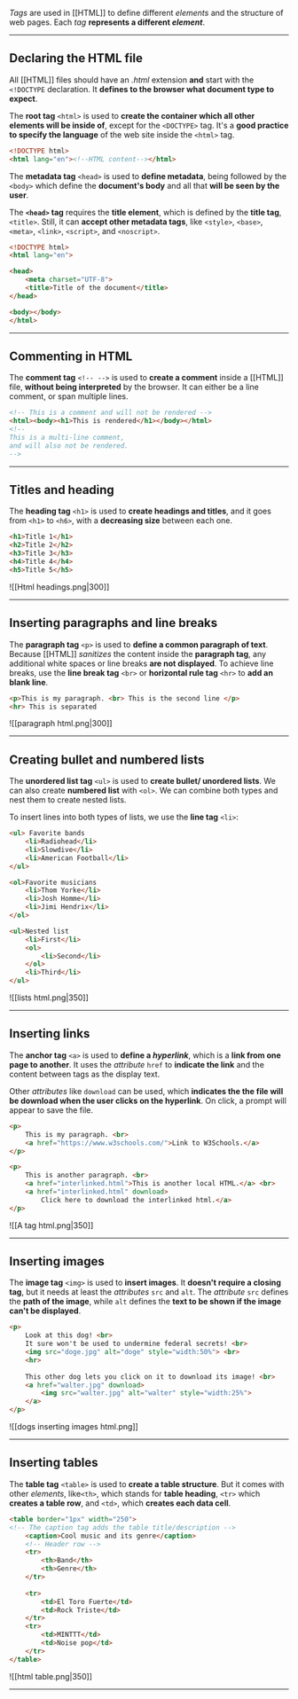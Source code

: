 *Tags* are used in [[HTML]] to define different *elements* and the structure of web pages. Each *tag* **represents a different *element***.
___
## Declaring the HTML file

All [[HTML]] files should have an *.html* extension **and** start with the `<!DOCTYPE` declaration. It **defines to the browser what document type to expect**.

The **root tag** `<html>` is used to **create the container which all other elements will be inside of**, except for the `<DOCTYPE>` tag. It's a **good practice to specify the language** of the web site inside the `<html>` tag.

```html
<!DOCTYPE html>
<html lang="en"><!--HTML content--></html>
```

The **metadata tag** `<head>` is used to **define metadata**, being followed by the `<body>` which define the **document's body** and all that **will be seen by the user**.

The **`<head>`  tag** requires the **title element**, which is defined by the **title tag**, `<title>`. Still, it can **accept other metadata tags**, like `<style>`, `<base>`, `<meta>`, `<link>`, `<script>`, and `<noscript>`.

```html
<!DOCTYPE html>  
<html lang="en">

<head>
	<meta charset="UTF-8">
	<title>Title of the document</title>
</head>

<body></body>
</html>
```

____
## Commenting in HTML

The **comment tag** `<!-- -->` is used to **create a comment** inside a [[HTML]] file, **without being interpreted** by the browser. It can either be a line comment, or span multiple lines.

```html
<!-- This is a comment and will not be rendered -->
<html><body><h1>This is rendered</h1></body></html>
<!--
This is a multi-line comment,
and will also not be rendered.
-->
```
___
## Titles and heading

The **heading tag** `<h1>` is used to **create headings and titles**, and it goes from `<h1>` to `<h6>`, with a **decreasing size** between each one.

```html
<h1>Title 1</h1>
<h2>Title 2</h2>
<h3>Title 3</h3>
<h4>Title 4</h4>
<h5>Title 5</h5>
```

![[Html headings.png|300]]
___
## Inserting paragraphs and line breaks

The **paragraph tag** `<p>` is used to **define a common paragraph of text**. Because [[HTML]] *sanitizes* the content inside the **paragraph tag**, any additional white spaces or line breaks **are not displayed**. 
To achieve line breaks, use the **line break tag** `<br>` or **horizontal rule tag** `<hr>` to **add an blank line**.

```html
<p>This is my paragraph. <br> This is the second line </p>
<hr> This is separated
```

![[paragraph html.png|300]]
___
## Creating bullet and numbered lists

The **unordered list tag** `<ul>` is used to **create bullet/ unordered lists**. We can also create **numbered list** with `<ol>`. We can combine both types and nest them to create nested lists.

To insert lines into both types of lists, we use the **line tag** `<li>`:

```html
<ul> Favorite bands
	<li>Radiohead</li>
	<li>Slowdive</li>
	<li>American Football</li>
</ul>

<ol>Favorite musicians
	<li>Thom Yorke</li>
	<li>Josh Homme</li>
	<li>Jimi Hendrix</li>
</ol>

<ul>Nested list
	<li>First</li>
	<ol>
		<li>Second</li>
	</ol>
	<li>Third</li>
</ul>
```

![[lists html.png|350]]
___
## Inserting links

The **anchor tag** `<a>` is used to **define a *hyperlink***, which is a **link from one page to another**. It uses the *attribute* `href` to **indicate the link** and the content between tags as the display text.

Other *attributes* like `download` can be used, which **indicates the the file will be download when the user clicks on the hyperlink**. On click, a prompt will appear to save the file.

```html
<p>
	This is my paragraph. <br>
	<a href="https://www.w3schools.com/">Link to W3Schools.</a>
</p>

<p>
	This is another paragraph. <br>
	<a href="interlinked.html">This is another local HTML.</a> <br>
	<a href="interlinked.html" download>
		Click here to download the interlinked html.</a>
</p>
```

![[A tag html.png|350]]
___
## Inserting images

The **image tag** `<img>` is used to **insert images**. It **doesn't require a closing tag**, but it needs at least the *attributes* `src` and `alt`.
The *attribute* `src` defines the **path of the image**, while `alt` defines the **text to be shown if the image can't be displayed**.

```html
<p>
	Look at this dog! <br>
	It sure won't be used to undermine federal secrets! <br>
	<img src="doge.jpg" alt="doge" style="width:50%"> <br>
	<hr>
	
	This other dog lets you click on it to download its image! <br>
	<a href="walter.jpg" download>
		<img src="walter.jpg" alt="walter" style="width:25%">
	</a>
</p>
```

![[dogs inserting images html.png]]
___
## Inserting tables

The **table tag** `<table>` is used to **create a table structure**. But it comes with other *elements*, like`<th>`, which stands for **table heading**, `<tr>` which **creates a table row**, and `<td>`, which **creates each data cell**.

```html
<table border="1px" width="250">
<!-- The caption tag adds the table title/description -->
	<caption>Cool music and its genre</caption>
	<!-- Header row -->
	<tr>
		<th>Band</th>
		<th>Genre</th>
	</tr>
	
	<tr>
		<td>El Toro Fuerte</td>
		<td>Rock Triste</td>
	</tr>
	<tr>
		<td>MINTTT</td>
		<td>Noise pop</td>	
	</tr>
</table>
```

![[html table.png|350]]
___

